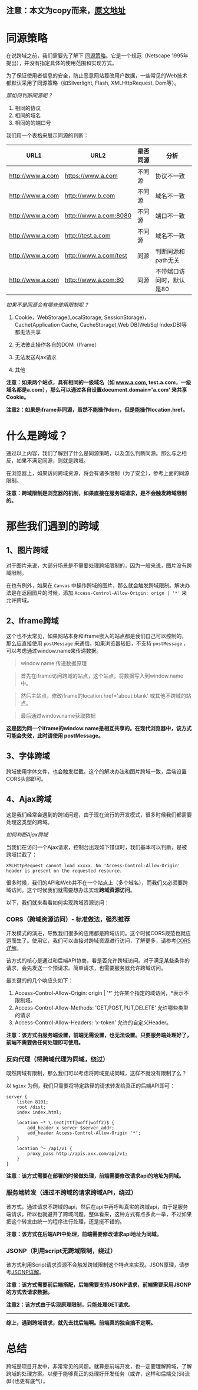 ## 注意：本文为copy而来，[原文地址](https://github.com/hstarorg/HstarDoc/edit/master/%E5%89%8D%E7%AB%AF%E7%9B%B8%E5%85%B3/%E8%BF%99%E4%BA%9B%E5%B9%B4%E6%88%91%E4%BB%AC%E5%A4%84%E7%90%86%E8%BF%87%E7%9A%84%E8%B7%A8%E5%9F%9F.md)

# 同源策略

在说跨域之前，我们需要先了解下 [同源策略](https://developer.mozilla.org/zh-CN/docs/Web/Security/Same-origin_policy)。它是一个规范（Netscape 1995年提出），并没有指定具体的使用范围和实现方式。

为了保证使用者信息的安全，防止恶意网站篡改用户数据，一些常见的Web技术都默认采用了同源策略（如Silverlight, Flash, XMLHttpRequest, Dom等）。

*那如何判断同源呢？*

1. 相同的协议
2. 相同的域名
3. 相同的的端口号

我们用一个表格来展示同源的判断：

| URL1 | URL2 | 是否同源 | 分析 |
| --- | --- | --- | --- |
| http://www.a.com | https://www.a.com | 不同源 | 协议不一致 |
| http://www.a.com | http://www.b.com | 不同源 | 域名不一致 |
| http://www.a.com | http://www.a.com:8080 | 不同源 | 端口不一致 |
| http://www.a.com | http://test.a.com | 不同源 | 域名不一致 |
| http://www.a.com | http://www.a.com/test | 同源 | 判断同源和path无关 |
| http://www.a.com | http://www.a.com:80 | 同源 | 不带端口访问时，默认是80 |

*如果不是同源会有哪些使用限制呢？*

1. Cookie，WebStorage(LocalStorage, SessionStorage)，Cache(Application Cache, CacheStorage),Web DB(WebSql IndexDB)等都无法共享

2. 无法彼此操作各自的DOM（Iframe）

3. 无法发送Ajax请求

4. 其他

**注意：如果两个站点，具有相同的一级域名（如 www.a.com, test.a.com，一级域名都是a.com），那么可以通过各自设置document.domain='a.com' 来共享Cookie。**

**注意2：如果是iframe非同源，虽然不能操作dom，但是能操作location.href。**

# 什么是跨域？

通过以上内容，我们了解到了什么是同源策略，以及怎么判断同源。那么与之相反，如果不满足同源，则就是跨域。

在浏览器上，如果访问跨域资源，将会有诸多限制（为了安全），参考上面的同源限制。

**注意：跨域限制是浏览器的机制，如果直接在服务端请求，是不会触发跨域限制的。**

# 那些我们遇到的跨域

## 1、图片跨域

对于图片来说，大部分场景是不需要处理跨域限制的，因为一般来说，图片没有跨域限制。

在也有例外，如果在 `Canvas` 中操作跨域的图片，那么就会触发跨域限制。解决办法是在返回图片的时候，添加 `Access-Control-Allow-Origin: orign | '*'` 来允许跨域。

## 2、Iframe跨域

这个也不太常见，如果网站本身和iframe嵌入的站点都是我们自己可以控制的，那么应直接使用 `postMessage` 来通信。如果浏览器较旧，不支持 `postMessage` ，可以考虑通过window.name来传递数据。

> window.name 传递数据原理

> 首先在iframe访问跨域的站点，这个站点，将数据写入到window.name中。

> 然后主站点，修改iframe的location.href='about:blank' 或其他不跨域的站点。

> 最后通过window.name获取数据

**这是因为同一个iframe的window.name是相互共享的。在现代浏览器中，该方式可能会失效，此时请使用 postMessage。**

## 3、字体跨域

跨域使用字体文件，也会触发拦截。这个的解决办法和图片跨域一致，后端设置CORS头部即可。

## 4、Ajax跨域

这是我们经常会遇到的跨域问题，由于现在流行的开发模式，很多时候我们都需要处理这类型的跨域。

*如何判断Ajax跨域*

当我们在访问一个Ajax请求，控制台出现如下错误时，我们基本可以判断，是被跨域拦截了：

```
XMLHttpRequest cannot load xxxxx. No 'Access-Control-Allow-Origin' header is present on the requested resource. 
```

很多时候，我们的API和Web并不在一个站点上（多个域名），而我们又必须要跨域访问。这个时候我们就需要想办法实现**跨域资源访问**。

以下，我们就来看看如何实现跨域资源访问：

### CORS（跨域资源访问）- 标准做法，强烈推荐

开发模式的演进，导致我们很多的应用都是跨域访问。这个时候CORS规范也就应运而生了。使用它，我们可以直接对跨域资源进行访问，了解更多，请参考[CORS详解](https://github.com/hstarorg/HstarDoc/blob/master/%E5%89%8D%E7%AB%AF%E7%9B%B8%E5%85%B3/CORS%E8%AF%A6%E8%A7%A3.md)。

该方式的核心是通过和后端API协商，看是否允许跨域访问。对于满足某些条件的请求，会先发送一个预请求。简单请求，也需要服务器允许跨域访问。

最关键的的几个响应头如下：

1. Access-Control-Allow-Origin: origin | '*' 允许某个指定的域访问，\*表示不限制域。
2. Access-Control-Allow-Methods: 'GET,POST,PUT,DELETE' 允许哪些类型的请求
3. Access-Control-Allow-Headers: 'x-token' 允许的自定义Header。

**注意：该方式由服务端设置，前端无需设置，也无法设置。只要服务端处理好了，前端不需要做任何处理即可使用。**

### 反向代理（将跨域代理为同域，绕过）

既然跨域有限制，那么我们可以考虑将跨域变成同域，这样不就没有限制了么？

以 `Nginx` 为例，我们只需要将特定路径的请求转发给真正的后端API即可：

```
server {
    listen 8101;
    root /dist;
    index index.html;

    location ~* \.(eot|ttf|woff|woff2)$ {
        add_header x-server $server_addr;
        add_header Access-Control-Allow-Origin '*';
    }
    
    location ^~ /api/v1 {
        proxy_pass http://apis.xxx.com/api/v1;
    }
}
```

**注意：该方式需要在部署的时候做处理，前端需要修改请求api的地址为同域。**

### 服务端转发（通过不跨域的请求跨域API，绕过）

该方式，通过请求不跨域的api，然后在api中再呼叫真实的跨域api，由于是服务端请求，所以也就避开了跨域问题。整体看来，这种方式有点多此一举，不过如果把这个转发由统一的程序进行处理，还是挺不错的。

**注意：该方式在后端API中处理，前端需要修改请求api地址为同域。**

### JSONP（利用script无跨域限制，绕过）

该方式利用Script请求资源不会触发跨域限制这个特点来实现。JSON原理，请参考[JSONP详解](https://github.com/hstarorg/HstarDoc/blob/master/%E5%89%8D%E7%AB%AF%E7%9B%B8%E5%85%B3/JSONP%E8%AF%A6%E8%A7%A3.md)。

**注意：该方式需要前后端搭配，后端需要支持JSONP请求，前端需要采用JSONP的方式去请求数据。**

**注意2：该方式由于实现原理限制，只能处理GET请求。**

---

**综上，遇到跨域请求，就先去找后端啊。前端真的独自搞不定啊。**

# 总结

跨域是项目开发中，非常常见的问题。就算是前端开发，也一定要理解跨域，了解跨域的处理方案。以便于能够真正的处理好开发任务（或许，这样和后端交(Si)流(Bi)也更有底气）。